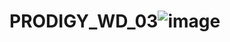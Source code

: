 # PRODIGY_WD_03![image](https://github.com/Pratyush-kamal/PRODIGY_WD_03/assets/123267876/f55b9fa7-8eb8-4211-979f-ebc0cac7bf9b)
